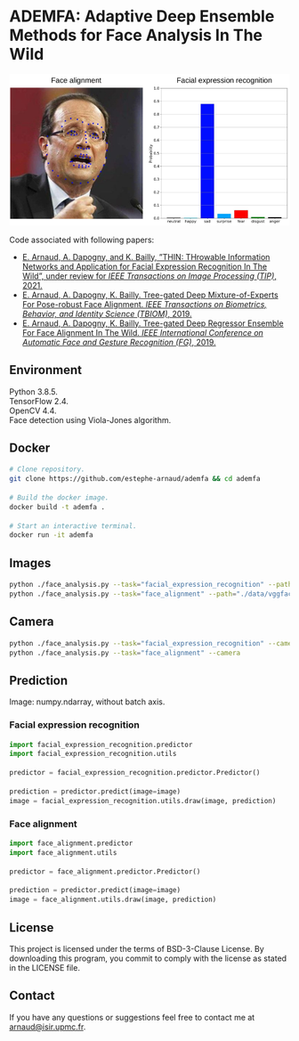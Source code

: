 # ADEMFA: Adaptive Deep Ensemble Methods for Face Analysis In The Wild #

![plot](./data/ademfa.png)

Code associated with following papers:
* [E. Arnaud, A. Dapogny, and K. Bailly, ”THIN: THrowable Information Networks and Application for Facial Expression Recognition In The Wild”, under review for <em>IEEE Transactions on Image Processing (TIP)</em>, 2021.](https://arxiv.org/pdf/2010.07614.pdf) 
* [E. Arnaud, A. Dapogny, K. Bailly. Tree-gated Deep Mixture-of-Experts For Pose-robust Face Alignment. <em>IEEE Transactions on Biometrics, Behavior, and Identity Science (TBIOM)</em>, 2019.](https://arxiv.org/pdf/1910.09450.pdf) 
* [E. Arnaud, A. Dapogny, K. Bailly. Tree-gated Deep Regressor Ensemble For Face Alignment In The Wild. <em>IEEE International Conference on Automatic Face and Gesture Recognition (FG)</em>, 2019.](https://arxiv.org/pdf/1907.03248.pdf) 

## Environment ##

Python 3.8.5. \
TensorFlow 2.4. \
OpenCV 4.4. \
Face detection using Viola-Jones algorithm.

## Docker ##

```sh
# Clone repository.
git clone https://github.com/estephe-arnaud/ademfa && cd ademfa

# Build the docker image.
docker build -t ademfa .

# Start an interactive terminal.
docker run -it ademfa
```

## Images ##
```sh
python ./face_analysis.py --task="facial_expression_recognition" --path="./data/vggface2.jpg"
python ./face_analysis.py --task="face_alignment" --path="./data/vggface2.jpg"
```

## Camera ##
```sh
python ./face_analysis.py --task="facial_expression_recognition" --camera
python ./face_analysis.py --task="face_alignment" --camera
```

## Prediction ##
Image: numpy.ndarray, without batch axis.

### Facial expression recognition
```python
import facial_expression_recognition.predictor
import facial_expression_recognition.utils

predictor = facial_expression_recognition.predictor.Predictor()

prediction = predictor.predict(image=image)
image = facial_expression_recognition.utils.draw(image, prediction)
```

### Face alignment
```python
import face_alignment.predictor
import face_alignment.utils

predictor = face_alignment.predictor.Predictor()

prediction = predictor.predict(image=image)
image = face_alignment.utils.draw(image, prediction)
```


## License ##
This project is licensed under the terms of BSD-3-Clause License.
By downloading this program, you commit to comply with the license as stated in the LICENSE file.


## Contact ##
If you have any questions or suggestions feel free to contact me at <arnaud@isir.upmc.fr>.
